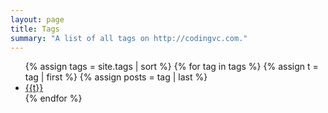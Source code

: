 ```yaml
---
layout: page
title: Tags
summary: "A list of all tags on http://codingvc.com."
---
```


<ul class="tags">
    {% assign tags = site.tags | sort %}
    {% for tag in tags %}
    {% assign t = tag | first %}
    {% assign posts = tag | last %}
    <li><a href="{{site.url}}/tag/{{t | downcase | replace:" ","-" }}">{{t}}</a></li>
    {% endfor %}
</ul>

